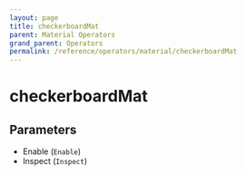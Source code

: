 ```yaml
---
layout: page
title: checkerboardMat
parent: Material Operators
grand_parent: Operators
permalink: /reference/operators/material/checkerboardMat
---
```


# checkerboardMat

## Parameters

* Enable (`Enable`)
* Inspect (`Inspect`)
